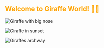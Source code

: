 ## <span style="color:orange">Welcome to Giraffe World! 🦒😀</span>
 
![Giraffe with big nose](https://www.sheldrickwildlifetrust.org/assets/representations/eyJfcmFpbHMiOnsibWVzc2FnZSI6IkJBaHBBdnZEIiwiZXhwIjpudWxsLCJwdXIiOiJibG9iX2lkIn19--f016aa1bd142e6535022447f66bf14f990396ab1/eyJfcmFpbHMiOnsibWVzc2FnZSI6IkJBaDdCem9LYzJGMlpYSjdDam9LYzNSeWFYQlVPaEZ1YjE5emRXSnpZVzF3YkdWVU9nNXBiblJsY214aFkyVlVPaFJ2Y0hScGJXbDZaVjlqYjJScGJtZFVPZ3h4ZFdGc2FYUjVhVVk2RkhKbGMybDZaVjkwYjE5c2FXMXBkRnNIYVFJZUEya0M2Z0U9IiwiZXhwIjpudWxsLCJwdXIiOiJ2YXJpYXRpb24ifX0=--1b88d1f9e66e38a191853ddeb966ae04cbe8a0e0/giraffe_4.jpg)

![Giraffe in sunset](https://images.indianexpress.com/2019/06/giraffe.jpg)

![Giraffes archway](https://anettemossbacher.com/wp-content/media/two-giraffes-archway-zebra-843x562.jpg)

